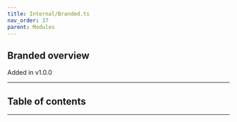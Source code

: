 ```yaml
---
title: Internal/Branded.ts
nav_order: 37
parent: Modules
---
```


## Branded overview

Added in v1.0.0

---

<h2 class="text-delta">Table of contents</h2>

---
